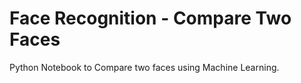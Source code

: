 # Face Recognition - Compare Two Faces

Python Notebook to Compare two faces using Machine Learning.

